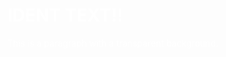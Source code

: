 <!DOCTYPE html>
<html lang="en">
<head>
    <meta charset="UTF-8">
    <meta name="viewport" content="width=device-width, initial-scale=1.0">
    <title>Transparent Background</title>
    <style>
        body {
            background-color: transparent;
            color: white; /* Change this to your preferred text color */
        }
    </style>
</head>
<body>
    <h1>IDENT TEXT!!</h4>
    <p>This is a paragraph with a transparent background.</p>
</body>
</html>
